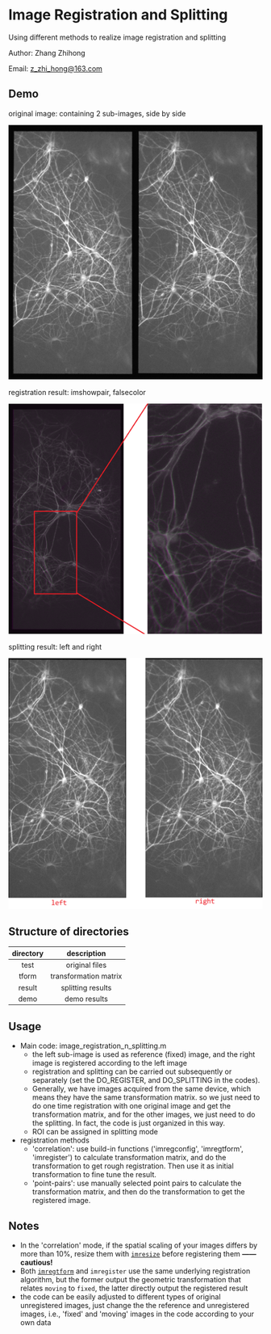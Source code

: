 # Image Registration and Splitting
Using different methods to realize image registration and splitting

Author: Zhang Zhihong

Email: z_zhi_hong@163.com



## Demo

original image: containing 2 sub-images, side by side 

<img src="./demo/original.png" alt="original-image" style="zoom:50%;" />

registration result: imshowpair, falsecolor

<img src="./demo/imgpair_falsecolor.png" alt="original-image" style="zoom:50%;" />

splitting result: left and right

<img src="./demo/left_right.png" alt="original-image" style="zoom:50%;" />

## Structure of directories

| directory |      description      |
| :-------: | :-------------------: |
|   test    |    original files     |
|   tform   | transformation matrix |
|  result   |   splitting results   |
|   demo    |     demo results      |

## Usage

- Main code: image_registration_n_splitting.m
  - the left sub-image is used as reference (fixed) image, and the right image is registered according to the left image
  - registration and splitting can be carried out subsequently or separately (set the DO_REGISTER, and DO_SPLITTING in the codes). 
  - Generally, we have images acquired from the same device,  which means they have the same transformation matrix. so we just need to do one time registration with one original image and get the transformation matrix, and for the other images,  we just need to do the splitting. In fact, the code is just organized in this way.
  - ROI can be assigned  in splitting mode
- registration methods
  - 'correlation': use build-in functions ('imregconfig', 'imregtform', 'imregister') to calculate transformation matrix, and do the transformation to get rough registration. Then use it  as initial transformation to fine tune the result. 
  - 'point-pairs': use manually selected point pairs to calculate the transformation matrix, and then do the transformation to get the registered image.

## Notes

- In the 'correlation' mode, if the spatial scaling of your images differs by more than 10%, resize them with [`imresize`](https://www.mathworks.com/help/images/ref/imresize.html) before registering them **——cautious!**
- Both [`imregtform`](https://www.mathworks.com/help/images/ref/imregtform.html) and `imregister` use the same underlying registration algorithm, but the former output the geometric transformation that relates `moving` to `fixed`, the latter directly output the registered result
- the code can be easily adjusted to different types of original unregistered images, just change the the reference and unregistered images, i.e., 'fixed' and 'moving' images in the code according to your own data